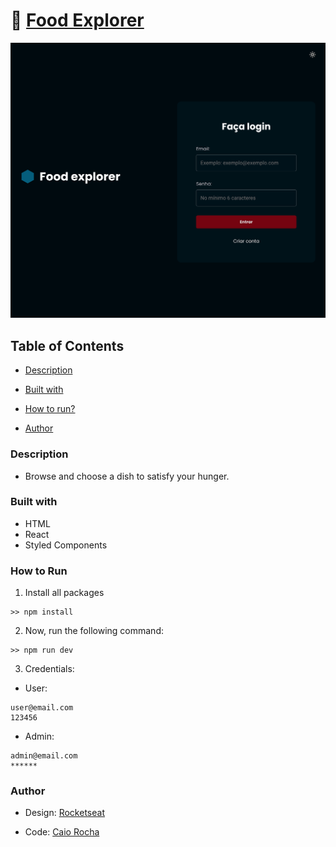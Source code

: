 # 🥗 [Food Explorer](https://food-explorer-front-flame.vercel.app/)

<img src="./src/design/foodexplorer-thumbnail.png" width="550" />


## Table of Contents

  - [Description](#description)

  - [Built with](#built-with)

  - [How to run?](#how-to-run)
    
  - [Author](#author)



### Description

- Browse and choose a dish to satisfy your hunger.

### Built with

- HTML
- React
- Styled Components

### How to Run

1. Install all packages<br>
```
>> npm install
```

2. Now, run the following command:<br>
```
>> npm run dev
```

3. Credentials:<br>

- User:<br>
```
user@email.com
123456
```

- Admin:<br>
```
admin@email.com
******
```

### Author

- Design: [Rocketseat](https://www.rocketseat.com.br/)

- Code: [Caio Rocha](https://github.com/caiowrocha)
